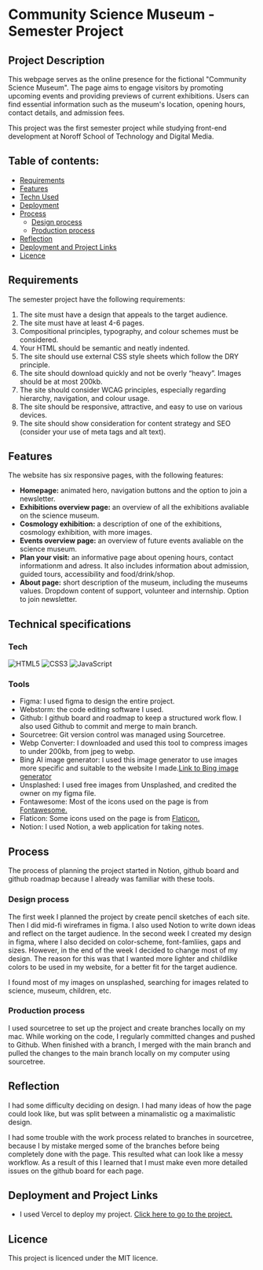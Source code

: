 # Community Science Museum - Semester Project


## Project Description
This webpage serves as the online presence for the fictional "Community Science Museum". The page aims to engage visitors by promoting upcoming events and providing previews of current exhibitions. Users can find essential information such as the museum's location, opening hours, contact details, and admission fees.

This project was the first semester project while studying front-end development at Noroff School of Technology and Digital Media.

## Table of contents:
- [Requirements](#requirements)
- [Features](#features)
- [Techn Used](#technical-specifications)
- [Deployment](#deployment)
- [Process](#process)
  - [Design process](#design-process)
  - [Production process](#production-process)
- [Reflection](#reflection)
- [Deployment and Project Links](#deployment-and-project-links)
- [Licence](#licence)

## Requirements
The semester project have the following requirements:

1. The site must have a design that appeals to the target audience.
2. The site must have at least 4-6 pages.
3. Compositional principles, typography, and colour schemes must be considered.
4. Your HTML should be semantic and neatly indented.
5. The site should use external CSS style sheets which follow the DRY principle.
6. The site should download quickly and not be overly “heavy”. Images should be at most
200kb.
7. The site should consider WCAG principles, especially regarding hierarchy, navigation,
and colour usage.
8. The site should be responsive, attractive, and easy to use on various devices.
9. The site should show consideration for content strategy and SEO (consider your use of
meta tags and alt text).

## Features
The website has six responsive pages, with the following features:
- <strong>Homepage:</strong> animated hero, navigation buttons and the option to join a newsletter.
- <strong>Exhibitions overview page:</strong> an overview of all the exhibitions avaliable on the science museum.
- <strong>Cosmology exhibition:</strong> a description of one of the exhibitions, cosmology exhibition, with more images.
- <strong>Events overview page:</strong> an overview of future events avaliable on the science museum.
- <strong>Plan your visit:</strong> an informative page about opening hours, contact informationm and adress. It also includes information about admission, guided tours, accessibility and food/drink/shop.
- <strong>About page:</strong> short description of the museum, including the museums values. Dropdown content of support, volunteer and internship. Option to join newsletter.

## Technical specifications

### Tech
![HTML5](https://img.shields.io/badge/html5-%23E34F26.svg?style=for-the-badge&logo=html5&logoColor=white) ![CSS3](https://img.shields.io/badge/css3-%231572B6.svg?style=for-the-badge&logo=css3&logoColor=white) ![JavaScript](https://img.shields.io/badge/javascript-%23323330.svg?style=for-the-badge&logo=javascript&logoColor=%23F7DF1E) 

### Tools
- Figma: I used figma to design the entire project. 
- Webstorm: the code editing software I used.
- Github: I github board and roadmap to keep a structured work flow. I also used Github to commit and merge to main branch.
- Sourcetree: Git version control was managed using Sourcetree.
- Webp Converter: I downloaded and used this tool to compress images to under 200kb, from jpeg to webp.
- Bing AI image generator: I used this image generator to use images more specific and suitable to the website I made.[Link to Bing image generator](https://www.bing.com/images/create?FORM=GDPGLP)
- Unsplashed: I used free images from Unsplashed, and credited the owner on my figma file.
- Fontawesome: Most of the icons used on the page is from [Fontawesome.](https://fontawesome.com/icons)
- Flaticon: Some icons used on the page is from [Flaticon.](https://www.flaticon.com/)
- Notion: I used Notion, a web application for taking notes.
  
## Process
The process of planning the project started in Notion, github board and github roadmap because I already was familiar with these tools.

### Design process
The first week I planned the project by create pencil sketches of each site. Then I did mid-fi wireframes in figma. I also used Notion to write down ideas and reflect on the target audience. In the second week I created my design in figma, where I also decided on color-scheme, font-famliies, gaps and sizes. However, in the end of the week I decided to change most of my design. The reason for this was that I wanted more lighter and childlike colors to be used in my website, for a better fit for the target audience.

I found most of my images on unsplashed, searching for images related to science, museum, children, etc.

### Production process
I used sourcetree to set up the project and create branches locally on my mac. While working on the code, I regularly committed changes and pushed to Github. When finished with a branch, I merged with the main branch and pulled the changes to the main branch locally on my computer using sourcetree. 

## Reflection
I had some difficulty deciding on design. I had many ideas of how the page could look like, but was split between a minamalistic og a maximalistic design.

I had some trouble with the work process related to branches in sourcetree, because I by mistake merged some of the branches before being completely done with the page. This resulted what can look like a messy workflow. As a result of this I learned that I must make even more detailed issues on the github board for each page. 

## Deployment and Project Links
* I used Vercel to deploy my project. [Click here to go to the project.](https://semester-project-2023.vercel.app/)

## Licence
This project is licenced under the MIT licence.

